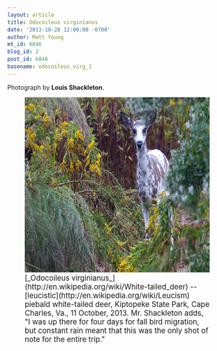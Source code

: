 ```yaml
---
layout: article
title: Odocoileus virginianus
date: '2013-10-28 12:00:00 -0700'
author: Matt Young
mt_id: 6846
blog_id: 2
post_id: 6846
basename: odocoileus_virg_1
---
```

Photograph by **Louis Shackleton**.

<figure>
<img src="/uploads/2013/ShackletonLeucisticFawn-2.jpg" alt="ShackletonLeucisticFawn-2.jpg" width="600" height="400" />
<figcaption markdown="span">
<big>[_Odocoileus virginianus_](http://en.wikipedia.org/wiki/White-tailed_deer) -- [leucistic](http://en.wikipedia.org/wiki/Leucism) piebald white-tailed deer, Kiptopeke State Park, Cape Charles, Va., 11 October, 2013. Mr. Shackleton adds, "I was up there for four days for fall bird migration, but constant rain meant that this was the only shot of note for the entire trip."</big>

</figcaption>
</figure>
